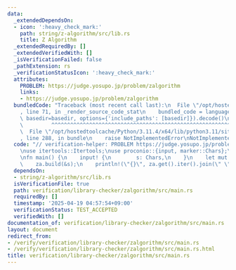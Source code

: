 ```yaml
---
data:
  _extendedDependsOn:
  - icon: ':heavy_check_mark:'
    path: string/z-algorithm/src/lib.rs
    title: Z Algorithm
  _extendedRequiredBy: []
  _extendedVerifiedWith: []
  _isVerificationFailed: false
  _pathExtension: rs
  _verificationStatusIcon: ':heavy_check_mark:'
  attributes:
    PROBLEM: https://judge.yosupo.jp/problem/zalgorithm
    links:
    - https://judge.yosupo.jp/problem/zalgorithm
  bundledCode: "Traceback (most recent call last):\n  File \"/opt/hostedtoolcache/Python/3.11.4/x64/lib/python3.11/site-packages/onlinejudge_verify/documentation/build.py\"\
    , line 71, in _render_source_code_stat\n    bundled_code = language.bundle(stat.path,\
    \ basedir=basedir, options={'include_paths': [basedir]}).decode()\n          \
    \         ^^^^^^^^^^^^^^^^^^^^^^^^^^^^^^^^^^^^^^^^^^^^^^^^^^^^^^^^^^^^^^^^^^^^^^^^^^^^^^^^^\n\
    \  File \"/opt/hostedtoolcache/Python/3.11.4/x64/lib/python3.11/site-packages/onlinejudge_verify/languages/rust.py\"\
    , line 288, in bundle\n    raise NotImplementedError\nNotImplementedError\n"
  code: "// verification-helper: PROBLEM https://judge.yosupo.jp/problem/zalgorithm\n\
    \nuse itertools::Itertools;\nuse proconio::{input, marker::Chars};\n\nuse z_algorithm::ZAlgorithm;\n\
    \nfn main() {\n    input! {\n        s: Chars,\n    }\n    let mut za = ZAlgorithm::<char>::new();\n\
    \    za.build(&s);\n    println!(\"{}\", za.get().iter().join(\" \"));\n}\n"
  dependsOn:
  - string/z-algorithm/src/lib.rs
  isVerificationFile: true
  path: verification/library-checker/zalgorithm/src/main.rs
  requiredBy: []
  timestamp: '2025-04-19 04:57:54+09:00'
  verificationStatus: TEST_ACCEPTED
  verifiedWith: []
documentation_of: verification/library-checker/zalgorithm/src/main.rs
layout: document
redirect_from:
- /verify/verification/library-checker/zalgorithm/src/main.rs
- /verify/verification/library-checker/zalgorithm/src/main.rs.html
title: verification/library-checker/zalgorithm/src/main.rs
---
```


